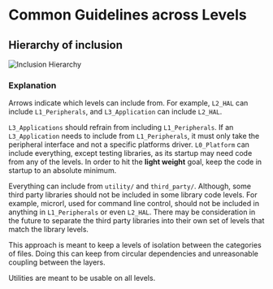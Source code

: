 # Common Guidelines across Levels

## Hierarchy of inclusion

![Inclusion Hierarchy](img/inclusion-hierarchy.png)

### Explanation

Arrows indicate which levels can include from. For example, `L2_HAL` can include
`L1_Peripherals`, and `L3_Application` can include `L2_HAL`.

`L3_Applications` should refrain from including `L1_Peripherals`. If an
`L3_Application` needs to include from `L1_Peripherals`, it must only take the
peripheral interface and not a specific platforms driver. `L0_Platform` can
include everything, except testing libraries, as its startup may need code from
any of the levels. In order to hit the **light weight** goal, keep the code in
startup to an absolute minimum.

Everything can include from `utility/` and `third_party/`. Although, some third
party libraries should not be included in some library code levels. For example,
microrl, used for command line control, should not be included in anything in
`L1_Peripherals` or even `L2_HAL`. There may be consideration in the future to
separate the third party libraries into their own set of levels that match the
library levels.

This approach is meant to keep a levels of isolation between the categories of
files. Doing this can keep from circular dependencies and unreasonable coupling
between the layers.

Utilities are meant to be usable on all levels.
